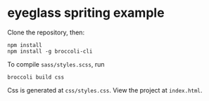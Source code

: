 
# eyeglass spriting example

Clone the repository, then:

	npm install
	npm install -g broccoli-cli

To compile `sass/styles.scss`, run

	broccoli build css

Css is generated at `css/styles.css`. View the project at `index.html`.